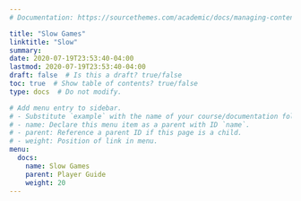 ```yaml
---
# Documentation: https://sourcethemes.com/academic/docs/managing-content/

title: "Slow Games"
linktitle: "Slow"
summary:
date: 2020-07-19T23:53:40-04:00
lastmod: 2020-07-19T23:53:40-04:00
draft: false  # Is this a draft? true/false
toc: true  # Show table of contents? true/false
type: docs  # Do not modify.

# Add menu entry to sidebar.
# - Substitute `example` with the name of your course/documentation folder.
# - name: Declare this menu item as a parent with ID `name`.
# - parent: Reference a parent ID if this page is a child.
# - weight: Position of link in menu.
menu:
  docs:
    name: Slow Games
    parent: Player Guide
    weight: 20
---
```

